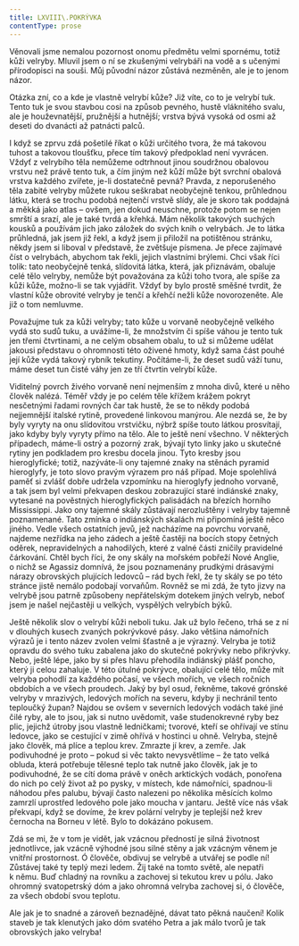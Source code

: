 ```yaml
---
title: LXVIII\.POKRÝVKA
contentType: prose
---
```


<section>

Věnovali jsme nemalou pozornost onomu předmětu velmi spornému, totiž kůži velryby. Mluvil jsem o ní se zkušenými velrybáři na vodě a s učenými přírodopisci na souši. Můj původní názor zůstává nezměněn, ale je to jenom názor.

Otázka zní, co a kde je vlastně velrybí kůže? Již víte, co to je velrybí tuk. Tento tuk je svou stavbou cosi na způsob pevného, hustě vláknitého svalu, ale je houževnatější, pružnější a hutnější; vrstva bývá vysoká od osmi až deseti do dvanácti až patnácti palců.

I když se zprvu zdá pošetilé říkat o kůži určitého tvora, že má takovou tuhost a takovou tloušťku, přece tím takový předpoklad není vyvrácen. Vždyť z velrybího těla nemůžeme odtrhnout jinou soudržnou obalovou vrstvu než právě tento tuk, a čím jiným než kůží může být svrchní obalová vrstva každého zvířete, je-li dostatečně pevná? Pravda, z neporušeného těla zabité velryby můžete rukou seškrabat neobyčejně tenkou, průhlednou látku, která se trochu podobá nejtenčí vrstvě slídy, ale je skoro tak poddajná a měkká jako atlas – ovšem, jen dokud neuschne, protože potom se nejen smrští a srazí, ale je také tvrdá a křehká. Mám několik takových suchých kousků a používám jich jako záložek do svých knih o velrybách. Je to látka průhledná, jak jsem již řekl, a když jsem ji přiložil na potištěnou stránku, někdy jsem si liboval v představě, že zvětšuje písmena. Je přece zajímavé číst o velrybách, abychom tak řekli, jejich vlastními brýlemi. Chci však říci tolik: tato neobyčejně tenká, slídovitá látka, která, jak přiznávám, obaluje celé tělo velryby, nemůže být považována za kůži toho tvora, ale spíše za kůži kůže, možno-li se tak vyjádřit. Vždyť by bylo prostě směšné tvrdit, že vlastní kůže obrovité velryby je tenčí a křehčí nežli kůže novorozeněte. Ale již o tom nemluvme.

Považujme tuk za kůži velryby; tato kůže u vorvaně neobyčejně velkého vydá sto sudů tuku, a uvážíme-li, že množstvím či spíše váhou je tento tuk jen třemi čtvrtinami, a ne celým obsahem obalu, to už si můžeme udělat jakousi představu o ohromnosti této oživené hmoty, když sama část pouhé její kůže vydá takový rybník tekutiny. Počítáme-li, že deset sudů váží tunu, máme deset tun čisté váhy jen ze tří čtvrtin velrybí kůže.

Viditelný povrch živého vorvaně není nejmenším z mnoha divů, které u něho člověk nalézá. Téměř vždy je po celém těle křížem krážem pokryt nesčetnými řadami rovných čar tak hustě, že se to někdy podobá nejjemnější italské rytině, provedené linkovou manýrou. Ale nezdá se, že by byly vyryty na onu slídovitou vrstvičku, nýbrž spíše touto látkou prosvítají, jako kdyby byly vyryty přímo na tělo. Ale to ještě není všechno. V některých případech, máme-li ostrý a pozorný zrak, bývají tyto linky jako u skutečné rytiny jen podkladem pro kresbu docela jinou. Tyto kresby jsou hieroglyfické; totiž, nazýváte-li ony tajemné znaky na stěnách pyramid hieroglyfy, je toto slovo pravým výrazem pro náš případ. Moje spolehlivá paměť si zvlášť dobře udržela vzpomínku na hieroglyfy jednoho vorvaně, a tak jsem byl velmi překvapen deskou zobrazující staré indiánské znaky, vytesané na pověstných hieroglyfických palisádách na březích horního Mississippi. Jako ony tajemné skály zůstávají nerozluštěny i velryby tajemně poznamenané. Tato zmínka o indiánských skalách mi připomíná ještě něco jiného. Vedle všech ostatních jevů, jež nacházíme na povrchu vorvaně, najdeme nezřídka na jeho zádech a ještě častěji na bocích stopy četných oděrek, nepravidelných a nahodilých, které z valné části zničily pravidelné čárkování. Chtěl bych říci, že ony skály na mořském pobřeží Nové Anglie, o nichž se Agassiz domnívá, že jsou poznamenány prudkými drásavými nárazy obrovských plujících ledovců – rád bych řekl, že ty skály se po této stránce jistě nemálo podobají vorvaňům. Rovněž se mi zdá, že tyto jizvy na velrybě jsou patrně způsobeny nepřátelským dotekem jiných velryb, neboť jsem je našel nejčastěji u velkých, vyspělých velrybích býků.

Ještě několik slov o velrybí kůži neboli tuku. Jak už bylo řečeno, trhá se z ní v dlouhých kusech zvaných pokrývkové pásy. Jako většina námořních výrazů je i tento název zvolen velmi šťastně a je výrazný. Velryba je totiž opravdu do svého tuku zabalena jako do skutečné pokrývky nebo přikrývky. Nebo, ještě lépe, jako by si přes hlavu přehodila indiánský plášť poncho, který ji celou zahaluje. V této útulné pokrývce, obalující celé tělo, může mít velryba pohodlí za každého počasí, ve všech mořích, ve všech ročních obdobích a ve všech proudech. Jaký by byl osud, řekněme, takové grónské velryby v mrazivých, ledových mořích na severu, kdyby ji nechránil tento teploučký župan? Najdou se ovšem v severních ledových vodách také jiné čilé ryby, ale to jsou, jak si nutno uvědomit, vaše studenokrevné ryby bez plic, jejichž útroby jsou vlastně ledničkami; tvorové, kteří se ohřívají ve stínu ledovce, jako se cestující v zimě ohřívá v hostinci u ohně. Velryba, stejně jako člověk, má plíce a teplou krev. Zmrazte jí krev, a zemře. Jak podivuhodné je proto – pokud si věc takto nevysvětlíme – že tato velká obluda, která potřebuje tělesné teplo tak nutně jako člověk, jak je to podivuhodné, že se cítí doma právě v oněch arktických vodách, ponořena do nich po celý život až po pysky, v místech, kde námořníci, spadnou-li náhodou přes palubu, bývají často nalezeni po několika měsících kolmo zamrzlí uprostřed ledového pole jako moucha v jantaru. Ještě více nás však překvapí, když se dovíme, že krev polární velryby je teplejší než krev černocha na Borneu v létě. Bylo to dokázáno pokusem.

Zdá se mi, že v tom je vidět, jak vzácnou předností je silná životnost jednotlivce, jak vzácně výhodné jsou silné stěny a jak vzácným věnem je vnitřní prostornost. Ó člověče, obdivuj se velrybě a utvářej se podle ní! Zůstávej také ty teplý mezi ledem. Žij také na tomto světě, ale nepatři k němu. Buď chladný na rovníku a zachovej si tekutou krev u pólu. Jako ohromný svatopetrský dóm a jako ohromná velryba zachovej si, ó člověče, za všech období svou teplotu.

Ale jak je to snadné a zároveň beznadějné, dávat tato pěkná naučení! Kolik staveb je tak klenutých jako dóm svatého Petra a jak málo tvorů je tak obrovských jako velryba!

</section>
